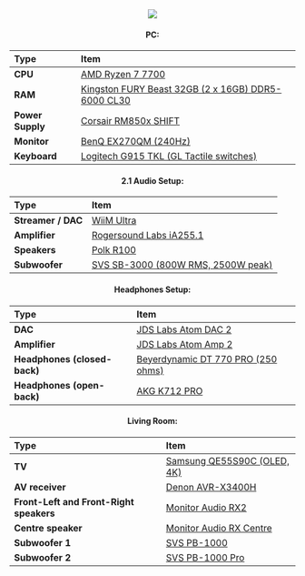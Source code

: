 <div align="center">
<img src="https://github-profile-trophy.vercel.app/?username=crypticsignal&title=MultiLanguage,Commits,Repositories&column=-1&theme=matrix"/>
<h4>PC:<h4>

Type|Item
:----|:----
**CPU** | [AMD Ryzen 7 7700](https://uk.pcpartpicker.com/product/dXmmP6/amd-ryzen-7-7700-36-ghz-8-core-processor-100-100000592box)
**RAM** | [Kingston FURY Beast 32GB (2 x 16GB) DDR5-6000 CL30](https://uk.pcpartpicker.com/product/q7LdnQ/kingston-fury-beast-32-gb-2-x-16-gb-ddr5-6000-cl30-memory-kf560c30bbek2-32)
**Power Supply** | [Corsair RM850x SHIFT](https://www.corsair.com/uk/en/p/psu/cp-9020252-uk/rm850x-shift-80-plus-gold-fully-modular-atx-power-supply-cp-9020252-uk)
**Monitor** | [BenQ EX270QM (240Hz)](https://www.benq.eu/en-uk/monitor/gaming/ex270qm.html)
**Keyboard** | [Logitech G915 TKL (GL Tactile switches)](https://www.logitechg.com/en-gb/products/gaming-keyboards/g915-tkl-wireless.html)
<h4>2.1 Audio Setup:<h4>

Type|Item
:----|:----
**Streamer / DAC** | [WiiM Ultra](https://www.wiimhome.com/wiimultra/overview)
**Amplifier** | [Rogersound Labs iA255.1](https://rslspeakers.com/products/rsl-ia255-1)
**Speakers** | [Polk R100](https://www.polkaudio.com/en/product/home-speakers/bookshelf/reserve-r100/R100.html)
**Subwoofer** | [SVS SB-3000 (800W RMS, 2500W peak)](https://www.svsound.com/products/sb-3000)
<h4>Headphones Setup:<h4>

Type|Item
:----|:----
**DAC** | [JDS Labs Atom DAC 2](https://jdslabs.com/product/atom-dac-2/)
**Amplifier** | [JDS Labs Atom Amp 2](https://jdslabs.com/product/atom-amp-2/)
**Headphones (closed-back)** | [Beyerdynamic DT 770 PRO (250 ohms)](https://global.beyerdynamic.com/dt-770-pro.html)
**Headphones (open-back)** | [AKG K712 PRO](https://uk.akg.com/professional-headphones/K712PRO.html)
<h4>Living Room:<h4>

Type|Item
:----|:----
**TV** | [Samsung QE55S90C (OLED, 4K)](https://www.samsung.com/uk/tvs/oled-tv/s90c-55-inch-qe55s90catxxu)
**AV receiver** | [Denon AVR-X3400H](https://www.denon.com/en-gb/product/archive-av-receivers/avr-x3400h/800211.html)
**Front-Left and Front-Right speakers** | [Monitor Audio RX2](https://www.monitoraudio.com/en/support/past-products/silver-rx/rx2/)
**Centre speaker** | [Monitor Audio RX Centre](https://www.monitoraudio.com/en/support/past-products/silver-rx/rx-centre/)
**Subwoofer 1** | [SVS PB-1000](https://www.svsound.com/products/pb-1000)
**Subwoofer 2** | [SVS PB-1000 Pro](https://www.svsound.com/products/pb-1000-pro-subwoofer)
</div>